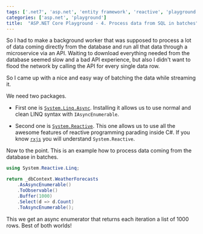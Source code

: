 ```yaml
---
tags: ['.net7', 'asp.net', 'entity framework', 'reactive', 'playground']
categories: ['asp.net', 'playground']
title:  "ASP.NET Core Playground - 4. Process data from SQL in batches"
---
```


So I had to make a background worker that was supposed to process a lot of data coming directly from the database and run all that data through a microservice via an API. Waiting to download everything needed from the database seemed slow and a bad API experience, but also I didn't want to flood the network by calling the API for every single data row.

So I came up with a nice and easy way of batching the data while streaming it.

We need two packages.

- First one is [`System.Linq.Async`](https://www.nuget.org/packages/System.Linq.Async). Installing it allows us to use normal and clean LINQ syntax with `IAsyncEnumerable`.

- Second one is [`System.Reactive`](https://www.nuget.org/packages/System.Reactive). This one allows us to use all the awesome features of reactive programming parading inside C#. If you know [`rxjs`](https://rxjs.dev/) you will understand `System.Reactive`.

Now to the point. This is an example how to process data coming from the database in batches.

```csharp
using System.Reactive.Linq;

return _dbContext.WeatherForecasts
    .AsAsyncEnumerable()
    .ToObservable()
    .Buffer(1000)
    .Select(d => d.Count)
    .ToAsyncEnumerable();
```

This we get an async enumerator that returns each iteration a list of 1000 rows. Best of both worlds!

